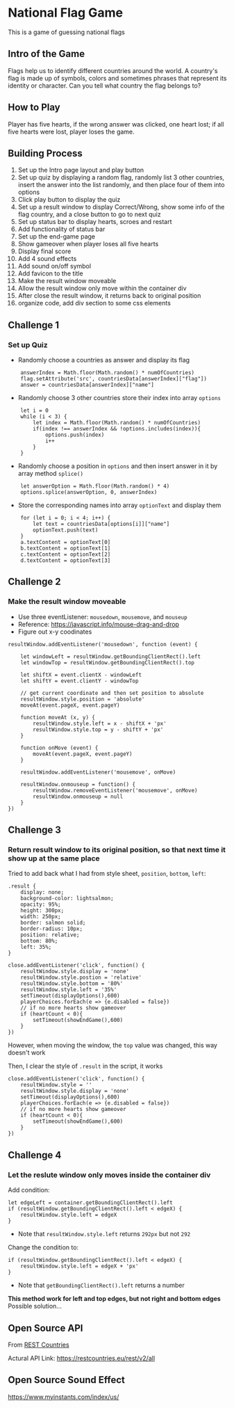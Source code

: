 # National Flag Game

This is a game of guessing national flags

## Intro of the Game

Flags help us to identify different countries around the world. A country's flag is made up of symbols, colors and sometimes phrases that represent its identity or character. Can you tell what country the flag belongs to?

## How to Play

Player has five hearts, if the wrong answer was clicked, one heart lost; if all five hearts were lost, player loses the game. 

## Building Process

1. Set up the Intro page layout and play button
2. Set up quiz by displaying a random flag, randomly list 3 other countries, insert the answer into the list randomly, and then place four of them into options
3. Click play button to display the quiz
4. Set up a result window to display Correct/Wrong, show some info of the flag country, and a close button to go to next quiz
5. Set up status bar to display hearts, scroes and restart
6. Add functionality of status bar
7. Set up the end-game page
8. Show gameover when player loses all five hearts
9. Display final score
10. Add 4 sound effects 
11. Add sound on/off symbol
12. Add favicon to the title
13. Make the result window moveable
14. Allow the result window only move within the container div
15. After close the result window, it returns back to original position
16. organize code, add div section to some css elements

## Challenge 1 

### Set up Quiz

- Randomly choose a countries as answer and display its flag
```
    answerIndex = Math.floor(Math.random() * numOfCountries)
    flag.setAttribute('src', countriesData[answerIndex]["flag"])
    answer = countriesData[answerIndex]["name"]
```
- Randomly choose 3 other countries store their index into array `options`
```
    let i = 0
    while (i < 3) {
        let index = Math.floor(Math.random() * numOfCountries)
        if(index !== answerIndex && !options.includes(index)){
            options.push(index)
            i++
        }
    }
```
- Randomly choose a position in `options` and then insert answer in it by array method `splice()`
```
    let answerOption = Math.floor(Math.random() * 4)
    options.splice(answerOption, 0, answerIndex)
```
- Store the corresponding names into array `optionText` and display them
```
    for (let i = 0; i < 4; i++) {
        let text = countriesData[options[i]]["name"]
        optionText.push(text)
    }
    a.textContent = optionText[0]
    b.textContent = optionText[1]
    c.textContent = optionText[2]
    d.textContent = optionText[3] 
```

## Challenge 2

### Make the result window moveable

- Use three eventListener: `mousedown`, `mousemove`, and `mouseup`
- Reference: https://javascript.info/mouse-drag-and-drop
- Figure out x-y coodinates

```
resultWindow.addEventListener('mousedown', function (event) {

    let windowLeft = resultWindow.getBoundingClientRect().left
    let windowTop = resultWindow.getBoundingClientRect().top
    
    let shiftX = event.clientX - windowLeft
    let shiftY = event.clientY - windowTop

    // get current coordinate and then set position to absolute
    resultWindow.style.position = 'absolute'
    moveAt(event.pageX, event.pageY)

    function moveAt (x, y) {
        resultWindow.style.left = x - shiftX + 'px'
        resultWindow.style.top = y - shiftY + 'px'  
    }

    function onMove (event) {
        moveAt(event.pageX, event.pageY)
    }    
    
    resultWindow.addEventListener('mousemove', onMove)
    
    resultWindow.onmouseup = function() {
        resultWindow.removeEventListener('mousemove', onMove)
        resultWindow.onmouseup = null
    }
})
```

## Challenge 3

### Return result window to its original position, so that next time it show up at the same place

Tried to add back what I had from style sheet, `position`, `bottom`, `left`:
```
.result {
    display: none;
    background-color: lightsalmon;
    opacity: 95%;
    height: 300px;
    width: 250px;
    border: salmon solid;
    border-radius: 10px;
    position: relative;
    bottom: 80%;
    left: 35%;
}
```
```
close.addEventListener('click', function() {
    resultWindow.style.display = 'none'
    resultWindow.style.postion = 'relative'
    resultWindow.style.bottom = '80%'
    resultWindow.style.left = '35%'
    setTimeout(displayOptions(),600)
    playerChoices.forEach(e => {e.disabled = false})
    // if no more hearts show gameover
    if (heartCount < 0){
        setTimeout(showEndGame(),600)
    }
})
```


However, when moving the window, the `top` value was changed, this way doesn't work

Then, I clear the style of `.result` in the script, it works 

```
close.addEventListener('click', function() {
    resultWindow.style = ''
    resultWindow.style.display = 'none'
    setTimeout(displayOptions(),600)
    playerChoices.forEach(e => {e.disabled = false})
    // if no more hearts show gameover
    if (heartCount < 0){
        setTimeout(showEndGame(),600)
    }
})
```

## Challenge 4

### Let the reslute window only moves inside the container div

Add condition: 
```
let edgeLeft = container.getBoundingClientRect().left
if (resultWindow.getBoundingClientRect().left < edgeX) {
    resultWindow.style.left = edgeX
}
```

* Note that `resultWindow.style.left` returns `292px` but not `292`

Change the condition to: 
```
if (resultWindow.getBoundingClientRect().left < edgeX) {
    resultWindow.style.left = edgeX + 'px'
}
```

* Note that `getBoundingClientRect().left` returns a number

__This method work for left and top edges, but not right and bottom edges__
Possible solution...


## Open Source API

From [REST Countries](https://restcountries.eu/)

Actural API Link: https://restcountries.eu/rest/v2/all

## Open Source Sound Effect

https://www.myinstants.com/index/us/